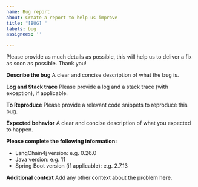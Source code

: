 ```yaml
---
name: Bug report
about: Create a report to help us improve
title: "[BUG] "
labels: bug
assignees: ''

---
```


Please provide as much details as possible, this will help us to deliver a fix as soon as possible.
Thank you!

**Describe the bug**
A clear and concise description of what the bug is.

**Log and Stack trace**
Please provide a log and a stack trace (with exception), if applicable.

**To Reproduce**
Please provide a relevant code snippets to reproduce this bug.

**Expected behavior**
A clear and concise description of what you expected to happen.

**Please complete the following information:**
- LangChain4j version: e.g. 0.26.0
- Java version: e.g. 11
- Spring Boot version (if applicable): e.g. 2.7.13

**Additional context**
Add any other context about the problem here.

